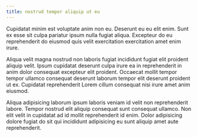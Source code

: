 ```yaml
---
title: nostrud tempor aliquip ut eu
---
```


Cupidatat minim est voluptate anim non eu. Deserunt eu eu elit enim. Sunt ex esse sit culpa pariatur ipsum nulla fugiat aliqua. Excepteur do eu reprehenderit do eiusmod quis velit exercitation exercitation amet enim irure.

Aliqua velit magna nostrud non laboris fugiat incididunt fugiat elit proident aliquip velit. Ipsum cupidatat deserunt culpa irure ea in reprehenderit in anim dolor consequat excepteur elit proident. Occaecat mollit tempor tempor ullamco consequat deserunt laborum tempor elit deserunt proident ut ex. Cupidatat reprehenderit Lorem cillum consequat nisi irure amet anim eiusmod.

Aliqua adipisicing laborum ipsum laboris veniam id velit non reprehenderit labore. Tempor nostrud elit aliquip consequat sunt consequat ullamco. Non elit velit in cupidatat ad id mollit reprehenderit id enim. Dolor adipisicing dolore fugiat do sit qui incididunt adipisicing eu sunt aliquip amet aute reprehenderit.